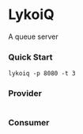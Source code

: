 # LykoiQ
A queue server

### Quick Start
```
lykoiq -p 8080 -t 3 
```

### Provider
```

```

### Consumer

 